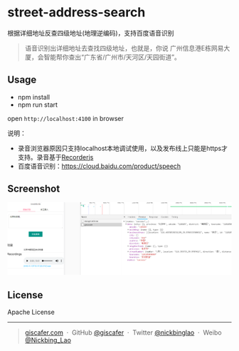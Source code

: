 # street-address-search

根据详细地址反查四级地址(地理逆编码)，支持百度语音识别

> 语音识别出详细地址去查找四级地址，也就是，你说 广州信息港E栋网易大厦，会智能帮你查出“广东省/广州市/天河区/天园街道”。


## Usage

- npm install
- npm run start

open `http://localhost:4100` in browser

说明：

- 录音浏览器原因只支持localhost本地调试使用，以及发布线上只能是https才支持。录音基于[Recorderjs](https://github.com/mattdiamond/Recorderjs)
- 百度语音识别：https://cloud.baidu.com/product/speech

## Screenshot

![](./screenshot/demo1.png)

## License

Apache License

---

> [giscafer.com](http://giscafer.com) &nbsp;&middot;&nbsp;
> GitHub [@giscafer](https://github.com/giscafer) &nbsp;&middot;&nbsp;
> Twitter [@nickbinglao](https://twitter.com/nickbinglao) &nbsp;&middot;&nbsp;
> Weibo [@Nickbing_Lao](https://weibo.com/laohoubin)


